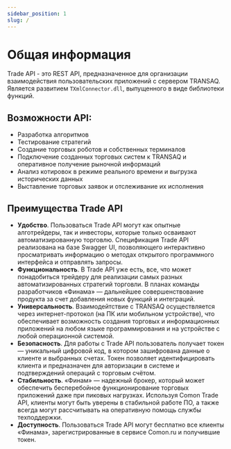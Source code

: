 ```yaml
---
sidebar_position: 1
slug: /
---
```


# Общая информация

Trade API - это REST API, предназначенное для организации взаимодействия пользовательских приложений с сервером TRANSAQ. Является развитием `TXmlConnector.dll`, выпущенного в виде библиотеки функций.

## Возможности API:

- Разработка алгоритмов
- Тестирование стратегий
- Создание торговых роботов и собственных терминалов
- Подключение созданных торговых систем к TRANSAQ и оперативное получение рыночной информаций
- Анализ котировок в режиме реального времени и выгрузка исторических данных
- Выставление торговых заявок и отслеживание их исполнения

## Преимущества Trade API

- **Удобство**. Пользоваться Trade API могут как опытные алготрейдеры, так и инвесторы, которые только осваивают автоматизированную торговлю. Спецификация Trade API реализована на базе Swagger UI, позволяющего интерактивно просматривать информацию о методах открытого программного интерфейса и отправлять запросы.
- **Функциональность**. В Trade API уже есть, все, что может понадобиться трейдеру для реализации самых разных автоматизированных стратегий торговли. В планах команды разработчиков «Финама» — дальнейшее совершенствование продукта за счет добавления новых функций и интеграций.
- **Универсальность**. Взаимодейтствие с TRANSAQ осуществляется через интернет-протокол (на ПК или мобильном устройстве), что обеспечивает возможность создания торговых и информационных приложений на любом языке программирования и на устройстве с любой операционной системой.
- **Безопасность**. Для работы с Trade API пользователь получает токен — уникальный цифровой код, в котором зашифрована данные о клиенте и выбранных счетах. Токен позволяет идентифицировать клиента и предназначен для авторизации в системе и подтверждений операций с торговым счётом.
- **Стабильность**. «Финам» — надежный брокер, который может обеспечить бесперебойное функционирование торговых приложений даже при пиковых нагрузках. Используя Сomon Trade API, клиенты могут быть уверены в стабильной работе ПО, а также всегда могут рассчитывать на оперативную помощь службы техподдержки.
- **Доступность**. Пользоваться Trade API могут бесплатно все клиенты «Финама», зарегистрированные в сервисе Comon.ru и получившие токен.
